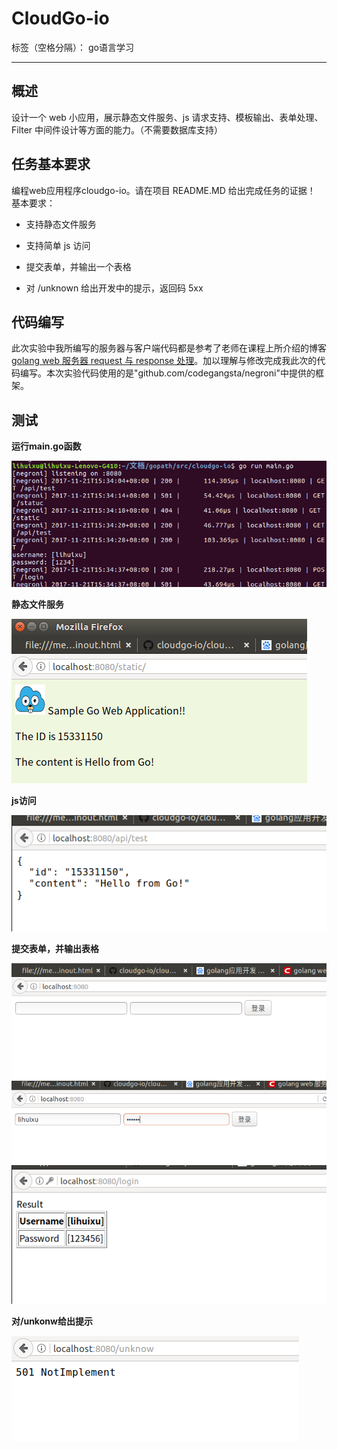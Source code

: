 ﻿# CloudGo-io
标签（空格分隔）： go语言学习

---

## 概述
设计一个 web 小应用，展示静态文件服务、js 请求支持、模板输出、表单处理、Filter 中间件设计等方面的能力。（不需要数据库支持）
## 任务基本要求
编程web应用程序cloudgo-io。请在项目 README.MD 给出完成任务的证据！
基本要求：

* 支持静态文件服务

* 支持简单 js 访问

* 提交表单，并输出一个表格

* 对 /unknown 给出开发中的提示，返回码 5xx
## 代码编写
此次实验中我所编写的服务器与客户端代码都是参考了老师在课程上所介绍的博客[golang web 服务器 request 与 response 处理](http://blog.csdn.net/pmlpml/article/details/78539261)。加以理解与修改完成我此次的代码编写。本次实验代码使用的是"github.com/codegangsta/negroni"中提供的框架。

## 测试

**运行main.go函数**

![](/图片/1.png)

**静态文件服务**

![](/图片/2.png)

**js访问**

![](/图片/6.png)

**提交表单，并输出表格**

![](/图片/3.png)
![](/图片/4.png)
![](/图片/5.png)

**对/unkonw给出提示**

![](/图片/7.png)




